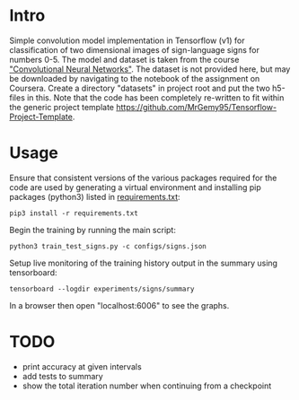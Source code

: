 # Intro

Simple convolution model implementation in Tensorflow (v1) for
classification of two dimensional images of sign-language signs for
numbers 0-5. The model and dataset is taken from the course
["Convolutional Neural Networks"](https://www.coursera.org/learn/convolutional-neural-networks).
The dataset is not provided here, but may be downloaded by navigating
to the notebook of the assignment on Coursera. Create a directory
"datasets" in project root and put the two h5-files in this. 
Note that the code has been completely
re-written to fit within the generic project template
<https://github.com/MrGemy95/Tensorflow-Project-Template>.

# Usage

Ensure that consistent versions of the various packages required for
the code are used by generating a virtual environment and installing
pip packages (python3) listed in
[requirements.txt](https://github.com/spietz/Tensorflow-Project-Signs/blob/master/requirements.txt):
```
pip3 install -r requirements.txt
```

Begin the training by running the main script:
```
python3 train_test_signs.py -c configs/signs.json
```

Setup live monitoring of the training history output in the summary using tensorboard:
```
tensorboard --logdir experiments/signs/summary
```
In a browser then open "localhost:6006" to see the graphs.


# TODO

* print accuracy at given intervals
* add tests to summary
* show the total iteration number when continuing from a checkpoint
